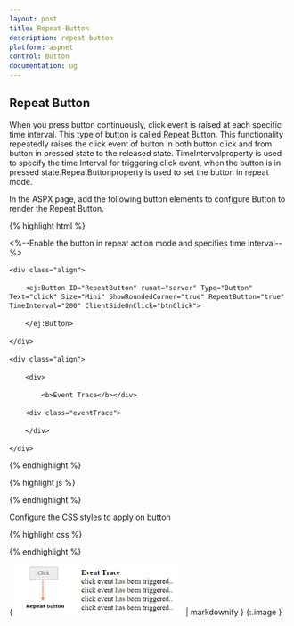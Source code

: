 ```yaml
---
layout: post
title: Repeat-Button
description: repeat button
platform: aspnet
control: Button
documentation: ug
---
```


## Repeat Button

When you press button continuously, click event is raised at each specific time interval. This type of button is called Repeat Button. This functionality repeatedly raises the click event of button in both button click and from button in pressed state to the released state. TimeIntervalproperty is used to specify the time Interval for triggering click event, when the button is in pressed state.RepeatButtonproperty is used to set the button in repeat mode.

In the ASPX page, add the following button elements to configure Button to render the Repeat Button.

{% highlight html %}

<%--Enable the button in repeat action mode and specifies time interval--%>

<div class="control">

    <div class="align">

        <ej:Button ID="RepeatButton" runat="server" Type="Button" Text="click" Size="Mini" ShowRoundedCorner="true" RepeatButton="true" TimeInterval="200" ClientSideOnClick="btnClick">

        </ej:Button>

    </div>

    <div class="align">

        <div>

            <b>Event Trace</b></div>

        <div class="eventTrace">

        </div>

    </div>

</div>



{% endhighlight %}



{% highlight js %}

<script type="text/javascript">

    function btnClick(e) {

        $(".eventTrace").html("click event has been triggered..</br>" + $(".eventTrace").html());

    }

</script>



{% endhighlight %}

Configure the CSS styles to apply on button

{% highlight css %}

<style type="text/css">

    .align

    {

        display: table-cell;

        padding-left: 50px;

    }

</style>



{% endhighlight %}



{ ![](Repeat-Button_images/Repeat-Button_img1.png) | markdownify }
{:.image }


